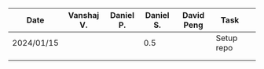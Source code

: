 | Date       |Vanshaj V. | Daniel P. | Daniel S. | David Peng | Task       |     |
| ---------- | --------- | --------- | --------- |------------| ---------- | --- |
| 2024/01/15 |           |           | 0.5       |            | Setup repo |     |
|            |           |           |           |            |            |     |
|            |           |           |           |            |            |     |
